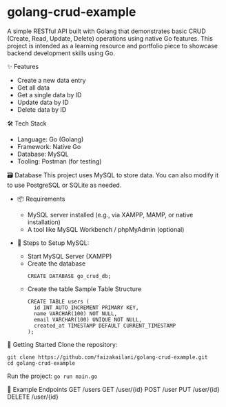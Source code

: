 # golang-crud-example
A simple RESTful API built with Golang that demonstrates basic CRUD (Create, Read, Update, Delete) operations using native Go features. This project is intended as a learning resource and portfolio piece to showcase backend development skills using Go.

✨ Features
  - Create a new data entry
  - Get all data
  - Get a single data by ID
  - Update data by ID
  - Delete data by ID

🛠 Tech Stack
  - Language: Go (Golang)
  - Framework: Native Go
  - Database: MySQL
  - Tooling: Postman (for testing)

🗃️ Database
This project uses MySQL to store data. You can also modify it to use PostgreSQL or SQLite as needed.

  - 📦 Requirements
    - MySQL server installed (e.g., via XAMPP, MAMP, or native installation)
    - A tool like MySQL Workbench / phpMyAdmin (optional)

  - 🧰 Steps to Setup MySQL:
    - Start MySQL Server (XAMPP)
    - Create the database
      ```
      CREATE DATABASE go_crud_db;
      ```
    - Create the table
      Sample Table Structure
      ```
      CREATE TABLE users (
        id INT AUTO_INCREMENT PRIMARY KEY,
        name VARCHAR(100) NOT NULL,
        email VARCHAR(100) UNIQUE NOT NULL,
        created_at TIMESTAMP DEFAULT CURRENT_TIMESTAMP
      );
      ```

🚀 Getting Started
Clone the repository:
```
git clone https://github.com/faizakailani/golang-crud-example.git
cd golang-crud-example
```

Run the project:
`go run main.go`

📝 Example Endpoints
GET    /users
GET    /user/{id}
POST   /user
PUT    /user/{id}
DELETE /user/{id}
